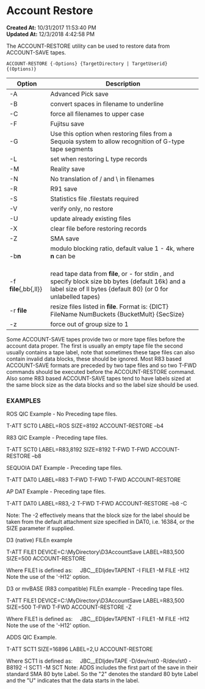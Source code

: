# Account Restore

**Created At:** 10/31/2017 11:53:40 PM  
**Updated At:** 12/3/2018 4:42:58 PM  


The ACCOUNT-RESTORE utility can be used to restore data from ACCOUNT-SAVE tapes.



```
ACCOUNT-RESTORE {-Options} {TargetDirectory | TargetUserid} {(Options)}
```


| Option<br> | Description<br> |
| --- | --- |
| -A<br> | Advanced Pick save<br> |
| -B<br> | convert spaces in filename to underline<br> |
| -C<br> | force all filenames to upper case<br> |
| -F<br> | Fujitsu save<br> |
| -G<br> | Use this option when restoring files from a Sequoia system to allow recognition of G-type tape segments<br> |
| -L<br> | set when restoring L type records<br> |
| -M<br> | Reality save<br> |
| -N<br> | No translation of / and \ in filenames<br> |
| -R<br> | R91 save<br> |
| -S<br> | Statistics file .filestats required<br> |
| -V<br> | verify only, no restore<br> |
| -U<br> | update already existing files<br> |
| -X<br> | clear file before restoring records<br> |
| -Z<br> | SMA save<br> |
| -b**n**<br> | modulo blocking ratio, default value 1 - 4k, where **n** can be<br><br>| **8**<br> | source machine used half k frames<br> |<br>| **4**<br> | source machine used 1k frames<br> |<br>| **2**<br> | source machine used 2k frames<br> |<br><br> |
| -f **file**{,bb{,ll}}<br> | read tape data from **file**, or - for stdin , and specify block size bb bytes (default 16k) and a label size of ll bytes {default 80} (or 0 for unlabelled tapes)<br> |
| -r **file**<br> | resize files listed in **file**. Format is: {DICT} FileName NumBuckets {BucketMult} {SecSize}<br> |
| -z<br> | force out of group size to 1<br> |


Some ACCOUNT-SAVE tapes provide two or more tape files before the account data proper. The first is usually an empty tape file the second usually contains a tape label, note that sometimes these tape files can also contain invalid data blocks, these should be ignored. Most R83 based ACCOUNT-SAVE formats are preceded by two tape files and so two T-FWD commands should be executed before the ACCOUNT-RESTORE command. Also some R83 based ACCOUNT-SAVE tapes tend to have labels sized at the same block size as the data blocks and so the label size should be used.



### EXAMPLES

ROS QIC Example - No Preceding tape files.

T-ATT SCT0 LABEL=ROS SIZE=8192
ACCOUNT-RESTORE –b4



R83 QIC Example - Preceding tape files.

T-ATT SCT0 LABEL=R83,8192 SIZE=8192
T-FWD
T-FWD
ACCOUNT-RESTORE –b8



SEQUOIA DAT Example - Preceding tape files.

T-ATT DAT0 LABEL=R83
T-FWD
T-FWD
T-FWD
ACCOUNT-RESTORE



AP DAT Example - Preceding tape files.

T-ATT DAT0 LABEL=R83,-2
T-FWD
T-FWD
ACCOUNT-RESTORE –b8 -C

Note: The -2 effectively means that the block size for the label should be taken from the default attachment size specified in DAT0, i.e. 16384, or the SIZE parameter if supplied.



D3 (native) FILEn example



T-ATT FILE1 DEVICE=C:\MyDirectory\D3AccountSave LABEL=R83,500 SIZE=500
ACCOUNT-RESTORE



Where FILE1 is defined as:
    JBC\_\_EDIjdevTAPENT -I FILE1 -M FILE -H12
Note the use of the '-H12' option.



D3 or mvBASE (R83 compatible) FILEn example - Preceding tape files.



T-ATT FILE1 DEVICE=C:\MyDirectory\D3AccountSave LABEL=R83,500 SIZE=500
T-FWD
T-FWD
ACCOUNT-RESTORE -Z



Where FILE1 is defined as:
    JBC\_\_EDIjdevTAPENT -I FILE1 -M FILE -H12
Note the use of the '-H12' option.



ADDS QIC Example.



T-ATT SCT1 SIZE=16896 LABEL=2,U
ACCOUNT-RESTORE



Where SCT1 is defined as:
    JBC\_\_EDIjdevTAPE -D/dev/nst0 -R/dev/st0 -B8192 -I SCT1 -M SCT
Note: ADDS includes the first part of the save in their standard
SMA 80 byte Label. So the "2" denotes the standard 80 byte Label and
the "U" indicates that the data starts in the label.
